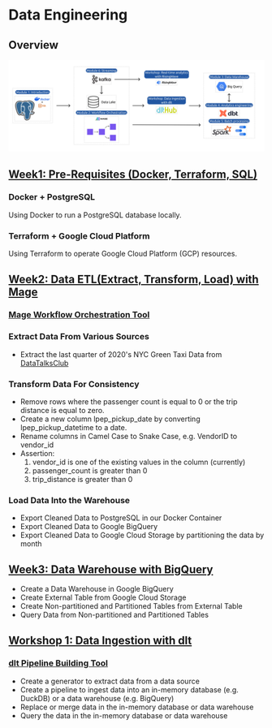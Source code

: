 # Data Engineering
## Overview

<img src="images/LearningMap.jpg"/>

## [Week1: Pre-Requisites (Docker, Terraform, SQL)](./Week1/README.md)
### Docker + PostgreSQL
Using Docker to run a PostgreSQL database locally.
### Terraform + Google Cloud Platform
Using Terraform to operate Google Cloud Platform (GCP) resources.

## [Week2: Data ETL(Extract, Transform, Load) with Mage](./Week2/HW/README.md)
### [Mage Workflow Orchestration Tool](./Week2/mage-zoomcamp/README.md)
### Extract Data From Various Sources
- Extract the last quarter of 2020's NYC Green Taxi Data from [DataTalksClub](https://github.com/DataTalksClub/nyc-tlc-data/releases/tag/green)
### Transform Data For Consistency
- Remove rows where the passenger count is equal to 0 or the trip distance is equal to zero.
- Create a new column lpep_pickup_date by converting lpep_pickup_datetime to a date.
- Rename columns in Camel Case to Snake Case, e.g. VendorID to vendor_id
- Assertion:
  1. vendor_id is one of the existing values in the column (currently)
  2. passenger_count is greater than 0
  3. trip_distance is greater than 0
### Load Data Into the Warehouse
- Export Cleaned Data to PostgreSQL in our Docker Container
- Export Cleaned Data to Google BigQuery
- Export Cleaned Data to Google Cloud Storage by partitioning the data by month

## [Week3: Data Warehouse with BigQuery](./Week3/README.md)
- Create a Data Warehouse in Google BigQuery
- Create External Table from Google Cloud Storage
- Create Non-partitioned and Partitioned Tables from External Table
- Query Data from Non-partitioned and Partitioned Tables

## [Workshop 1: Data Ingestion with dlt](./Workshop1/README.md)
### [dlt Pipeline Building Tool](https://dlthub.com/docs/build-a-pipeline-tutorial)
- Create a generator to extract data from a data source
- Create a pipeline to ingest data into an in-memory database (e.g. DuckDB) or a data warehouse (e.g. BigQuery)
- Replace or merge data in the in-memory database or data warehouse
- Query the data in the in-memory database or data warehouse